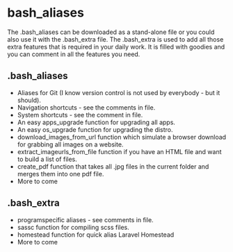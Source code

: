 # bash_aliases

The .bash_aliases can be downloaded as a stand-alone file or you could also use it with the .bash_extra file. The .bash_extra is used to add all those extra features that is required in your daily work. It is filled with goodies and you can comment in all the features you need.

## .bash_aliases
- Aliases for Git (I know version control is not used by everybody - but it should).
- Navigation shortcuts - see the comments in file.
- System shortcuts - see the comment in file.
- An easy apps_upgrade function for upgrading all apps.
- An easy os_upgrade function for upgrading the distro.
- download_images_from_url function which simulate a browser download for grabbing all images on a website.
- extract_imageurls_from_file function if you have an HTML file and want to build a list of files.
- create_pdf function that takes all .jpg files in the current folder and merges them into one pdf file.
- More to come

## .bash_extra
- programspecific aliases - see comments in file.
- sassc function for compiling scss files.
- homestead function for quick alias Laravel Homestead
- More to come
